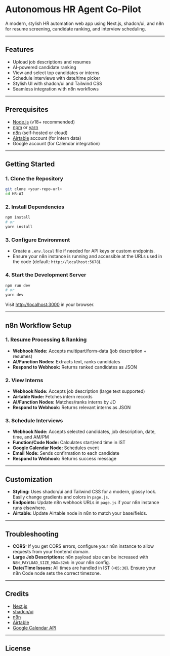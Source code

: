 # Autonomous HR Agent Co-Pilot

A modern, stylish HR automation web app using Next.js, shadcn/ui, and n8n for resume screening, candidate ranking, and interview scheduling.

---

## Features

- Upload job descriptions and resumes
- AI-powered candidate ranking
- View and select top candidates or interns
- Schedule interviews with date/time picker
- Stylish UI with shadcn/ui and Tailwind CSS
- Seamless integration with n8n workflows

---

## Prerequisites

- [Node.js](https://nodejs.org/) (v18+ recommended)
- [npm](https://www.npmjs.com/) or [yarn](https://yarnpkg.com/)
- [n8n](https://n8n.io/) (self-hosted or cloud)
- [Airtable](https://airtable.com/) account (for intern data)
- Google account (for Calendar integration)

---

## Getting Started

### 1. Clone the Repository

```bash
git clone <your-repo-url>
cd HR-AI
```

### 2. Install Dependencies

```bash
npm install
# or
yarn install
```

### 3. Configure Environment

- Create a `.env.local` file if needed for API keys or custom endpoints.
- Ensure your n8n instance is running and accessible at the URLs used in the code (default: `http://localhost:5678`).

### 4. Start the Development Server

```bash
npm run dev
# or
yarn dev
```

Visit [http://localhost:3000](http://localhost:3000) in your browser.

---

## n8n Workflow Setup

### 1. Resume Processing & Ranking

- **Webhook Node:** Accepts multipart/form-data (job description + resumes)
- **AI/Function Nodes:** Extracts text, ranks candidates
- **Respond to Webhook:** Returns ranked candidates as JSON

### 2. View Interns

- **Webhook Node:** Accepts job description (large text supported)
- **Airtable Node:** Fetches intern records
- **AI/Function Nodes:** Matches/ranks interns by JD
- **Respond to Webhook:** Returns relevant interns as JSON

### 3. Schedule Interviews

- **Webhook Node:** Accepts selected candidates, job description, date, time, and AM/PM
- **Function/Code Node:** Calculates start/end time in IST
- **Google Calendar Node:** Schedules event
- **Email Node:** Sends confirmation to each candidate
- **Respond to Webhook:** Returns success message

---

## Customization

- **Styling:** Uses shadcn/ui and Tailwind CSS for a modern, glassy look. Easily change gradients and colors in `page.js`.
- **Endpoints:** Update n8n webhook URLs in `page.js` if your n8n instance runs elsewhere.
- **Airtable:** Update Airtable node in n8n to match your base/fields.

---

## Troubleshooting

- **CORS:** If you get CORS errors, configure your n8n instance to allow requests from your frontend domain.
- **Large Job Descriptions:** n8n payload size can be increased with `N8N_PAYLOAD_SIZE_MAX=32mb` in your n8n config.
- **Date/Time Issues:** All times are handled in IST (`+05:30`). Ensure your n8n Code node sets the correct timezone.

---

## Credits

- [Next.js](https://nextjs.org/)
- [shadcn/ui](https://ui.shadcn.com/)
- [n8n](https://n8n.io/)
- [Airtable](https://airtable.com/)
- [Google Calendar API](https://developers.google.com/calendar)

---

## License